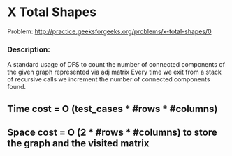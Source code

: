 # X Total Shapes
Problem: http://practice.geeksforgeeks.org/problems/x-total-shapes/0

### Description:
A standard usage of DFS to count the number of connected components of the given graph represented via adj matrix
Every time we exit from a stack of recursive calls we increment the number of connected components found.

## Time cost  = O (test_cases * #rows * #columns)
## Space cost = O (2 * #rows * #columns) to store the graph and the visited matrix
